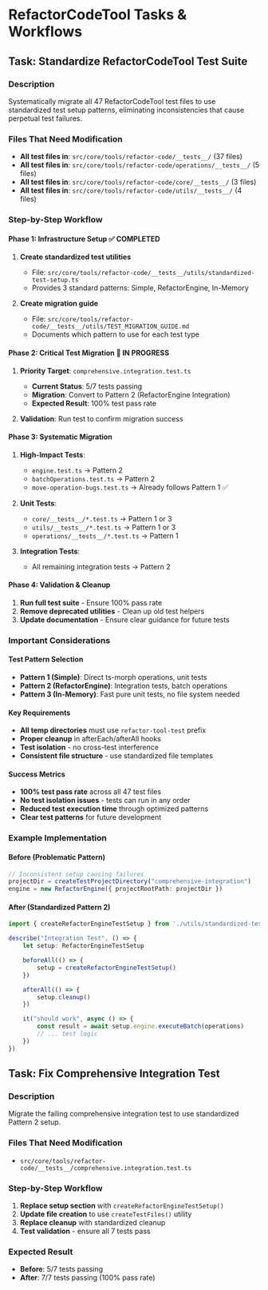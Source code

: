 # RefactorCodeTool Tasks & Workflows

## Task: Standardize RefactorCodeTool Test Suite

### Description
Systematically migrate all 47 RefactorCodeTool test files to use standardized test setup patterns, eliminating inconsistencies that cause perpetual test failures.

### Files That Need Modification
- **All test files in**: `src/core/tools/refactor-code/__tests__/` (37 files)
- **All test files in**: `src/core/tools/refactor-code/operations/__tests__/` (5 files)
- **All test files in**: `src/core/tools/refactor-code/core/__tests__/` (3 files)
- **All test files in**: `src/core/tools/refactor-code/utils/__tests__/` (4 files)

### Step-by-Step Workflow

#### Phase 1: Infrastructure Setup ✅ COMPLETED
1. **Create standardized test utilities**
   - File: `src/core/tools/refactor-code/__tests__/utils/standardized-test-setup.ts`
   - Provides 3 standard patterns: Simple, RefactorEngine, In-Memory

2. **Create migration guide**
   - File: `src/core/tools/refactor-code/__tests__/utils/TEST_MIGRATION_GUIDE.md`
   - Documents which pattern to use for each test type

#### Phase 2: Critical Test Migration 🔄 IN PROGRESS
1. **Priority Target**: `comprehensive.integration.test.ts`
   - **Current Status**: 5/7 tests passing
   - **Migration**: Convert to Pattern 2 (RefactorEngine Integration)
   - **Expected Result**: 100% test pass rate

2. **Validation**: Run test to confirm migration success

#### Phase 3: Systematic Migration
1. **High-Impact Tests**:
   - `engine.test.ts` → Pattern 2
   - `batchOperations.test.ts` → Pattern 2
   - `move-operation-bugs.test.ts` → Already follows Pattern 1 ✅

2. **Unit Tests**:
   - `core/__tests__/*.test.ts` → Pattern 1 or 3
   - `utils/__tests__/*.test.ts` → Pattern 1 or 3
   - `operations/__tests__/*.test.ts` → Pattern 1

3. **Integration Tests**:
   - All remaining integration tests → Pattern 2

#### Phase 4: Validation & Cleanup
1. **Run full test suite** - Ensure 100% pass rate
2. **Remove deprecated utilities** - Clean up old test helpers
3. **Update documentation** - Ensure clear guidance for future tests

### Important Considerations

#### Test Pattern Selection
- **Pattern 1 (Simple)**: Direct ts-morph operations, unit tests
- **Pattern 2 (RefactorEngine)**: Integration tests, batch operations
- **Pattern 3 (In-Memory)**: Fast pure unit tests, no file system needed

#### Key Requirements
- **All temp directories** must use `refactor-tool-test` prefix
- **Proper cleanup** in afterEach/afterAll hooks
- **Test isolation** - no cross-test interference
- **Consistent file structure** - use standardized file templates

#### Success Metrics
- **100% test pass rate** across all 47 test files
- **No test isolation issues** - tests can run in any order
- **Reduced test execution time** through optimized patterns
- **Clear test patterns** for future development

### Example Implementation

#### Before (Problematic Pattern)
```typescript
// Inconsistent setup causing failures
projectDir = createTestProjectDirectory("comprehensive-integration")
engine = new RefactorEngine({ projectRootPath: projectDir })
```

#### After (Standardized Pattern 2)
```typescript
import { createRefactorEngineTestSetup } from './utils/standardized-test-setup'

describe("Integration Test", () => {
    let setup: RefactorEngineTestSetup

    beforeAll(() => {
        setup = createRefactorEngineTestSetup()
    })

    afterAll(() => {
        setup.cleanup()
    })

    it("should work", async () => {
        const result = await setup.engine.executeBatch(operations)
        // ... test logic
    })
})
```

## Task: Fix Comprehensive Integration Test

### Description
Migrate the failing comprehensive integration test to use standardized Pattern 2 setup.

### Files That Need Modification
- `src/core/tools/refactor-code/__tests__/comprehensive.integration.test.ts`

### Step-by-Step Workflow
1. **Replace setup section** with `createRefactorEngineTestSetup()`
2. **Update file creation** to use `createTestFiles()` utility
3. **Replace cleanup** with standardized cleanup
4. **Test validation** - ensure all 7 tests pass

### Expected Result
- **Before**: 5/7 tests passing
- **After**: 7/7 tests passing (100% pass rate)